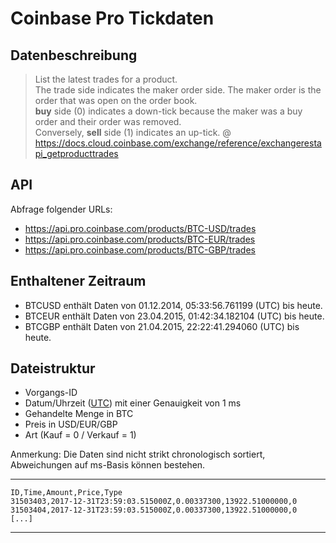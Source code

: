 # Coinbase Pro Tickdaten

## Datenbeschreibung

> List the latest trades for a product.  
> The trade side indicates the maker order side. The maker order is the order that was open on the order book.  
> **buy** side (0) indicates a down-tick because the maker was a buy order and their order was removed.  
> Conversely, **sell** side (1) indicates an up-tick.
>@ https://docs.cloud.coinbase.com/exchange/reference/exchangerestapi_getproducttrades

## API

Abfrage folgender URLs:
- https://api.pro.coinbase.com/products/BTC-USD/trades
- https://api.pro.coinbase.com/products/BTC-EUR/trades
- https://api.pro.coinbase.com/products/BTC-GBP/trades

## Enthaltener Zeitraum

- BTCUSD enthält Daten von 01.12.2014, 05:33:56.761199 (UTC) bis heute.
- BTCEUR enthält Daten von 23.04.2015, 01:42:34.182104 (UTC) bis heute.
- BTCGBP enthält Daten von 21.04.2015, 22:22:41.294060 (UTC) bis heute.

## Dateistruktur
- Vorgangs-ID
- Datum/Uhrzeit ([UTC](https://de.wikipedia.org/wiki/Koordinierte_Weltzeit)) mit einer Genauigkeit von 1 ms
- Gehandelte Menge in BTC
- Preis in USD/EUR/GBP
- Art (Kauf = 0 / Verkauf = 1)

Anmerkung: Die Daten sind nicht strikt chronologisch sortiert, Abweichungen auf ms-Basis können bestehen.

---
    ID,Time,Amount,Price,Type
    31503403,2017-12-31T23:59:03.515000Z,0.00337300,13922.51000000,0
    31503404,2017-12-31T23:59:03.515000Z,0.00337300,13922.51000000,0
    [...]
---
